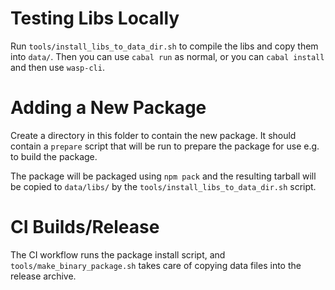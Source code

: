 # Testing Libs Locally

Run `tools/install_libs_to_data_dir.sh` to compile the libs and copy
them into `data/`. Then you can use `cabal run` as normal, or you can
`cabal install` and then use `wasp-cli`.

# Adding a New Package

Create a directory in this folder to contain the new package. It should contain a
`prepare` script that will be run to prepare the package for use e.g. to build
the package.

The package will be packaged using `npm pack` and the resulting tarball will
be copied to `data/libs/` by the `tools/install_libs_to_data_dir.sh` script.

# CI Builds/Release

The CI workflow runs the package install script, and `tools/make_binary_package.sh`
takes care of copying data files into the release archive.
